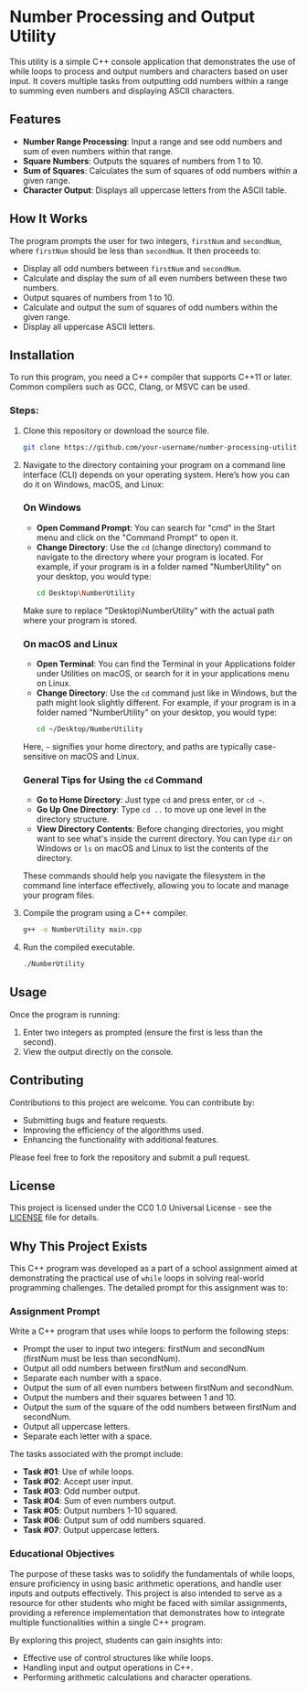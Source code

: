 # Number Processing and Output Utility

This utility is a simple C++ console application that demonstrates the use of while loops to process and output numbers and characters based on user input. It covers multiple tasks from outputting odd numbers within a range to summing even numbers and displaying ASCII characters.

## Features
- **Number Range Processing**: Input a range and see odd numbers and sum of even numbers within that range.
- **Square Numbers**: Outputs the squares of numbers from 1 to 10.
- **Sum of Squares**: Calculates the sum of squares of odd numbers within a given range.
- **Character Output**: Displays all uppercase letters from the ASCII table.

## How It Works
The program prompts the user for two integers, `firstNum` and `secondNum`, where `firstNum` should be less than `secondNum`. It then proceeds to:
- Display all odd numbers between `firstNum` and `secondNum`.
- Calculate and display the sum of all even numbers between these two numbers.
- Output squares of numbers from 1 to 10.
- Calculate and output the sum of squares of odd numbers within the given range.
- Display all uppercase ASCII letters.

## Installation
To run this program, you need a C++ compiler that supports C++11 or later. Common compilers such as GCC, Clang, or MSVC can be used.

### Steps:
1. Clone this repository or download the source file.
   ```bash
   git clone https://github.com/your-username/number-processing-utility.git
   ```
2. Navigate to the directory containing your program on a command line interface (CLI) depends on your operating system. Here’s how you can do it on Windows, macOS, and Linux:
   ### On Windows
   - **Open Command Prompt**: You can search for "cmd" in the Start menu and click on the "Command Prompt" to open it.
   - **Change Directory**: Use the `cd` (change directory) command to navigate to the directory where your program is located. For example, if your program is in a folder named "NumberUtility" on your desktop, you would type:
      ```bash
      cd Desktop\NumberUtility
      ```
   Make sure to replace "Desktop\NumberUtility" with the actual path where your program is stored.

   ### On macOS and Linux
   - **Open Terminal**: You can find the Terminal in your Applications folder under Utilities on macOS, or search for it in your applications menu on Linux.
   - **Change Directory**: Use the `cd` command just like in Windows, but the path might look slightly different. For example, if your program is in a folder named "NumberUtility" on your desktop, you would type:
      ```bash
      cd ~/Desktop/NumberUtility
      ```
   Here, `~` signifies your home directory, and paths are typically case-sensitive on macOS and Linux.

   ### General Tips for Using the `cd` Command
   - **Go to Home Directory**: Just type `cd` and press enter, or `cd ~`.
   - **Go Up One Directory**: Type `cd ..` to move up one level in the directory structure.
   - **View Directory Contents**: Before changing directories, you might want to see what's inside the current directory. You can type `dir` on Windows or `ls` on macOS and Linux to list the contents of the directory.
   
   These commands should help you navigate the filesystem in the command line interface effectively, allowing you to locate and manage your program files.
   
3. Compile the program using a C++ compiler.
   ```bash
   g++ -o NumberUtility main.cpp
   ```
4. Run the compiled executable.
   ```bash
   ./NumberUtility
   ```

## Usage
Once the program is running:
1. Enter two integers as prompted (ensure the first is less than the second).
2. View the output directly on the console.

## Contributing
Contributions to this project are welcome. You can contribute by:
- Submitting bugs and feature requests.
- Improving the efficiency of the algorithms used.
- Enhancing the functionality with additional features.

Please feel free to fork the repository and submit a pull request.

## License
This project is licensed under the CC0 1.0 Universal License - see the [LICENSE](LICENSE) file for details.

## Why This Project Exists
This C++ program was developed as a part of a school assignment aimed at demonstrating the practical use of `while` loops in solving real-world programming challenges. The detailed prompt for this assignment was to:

### Assignment Prompt
Write a C++ program that uses while loops to perform the following steps:
- Prompt the user to input two integers: firstNum and secondNum (firstNum must be less than secondNum).
- Output all odd numbers between firstNum and secondNum.
- Separate each number with a space.
- Output the sum of all even numbers between firstNum and secondNum.
- Output the numbers and their squares between 1 and 10.
- Output the sum of the square of the odd numbers between firstNum and secondNum.
- Output all uppercase letters.
- Separate each letter with a space.

The tasks associated with the prompt include:
- **Task #01**: Use of while loops.
- **Task #02**: Accept user input.
- **Task #03**: Odd number output.
- **Task #04**: Sum of even numbers output.
- **Task #05**: Output numbers 1-10 squared.
- **Task #06**: Output sum of odd numbers squared.
- **Task #07**: Output uppercase letters.

### Educational Objectives
The purpose of these tasks was to solidify the fundamentals of while loops, ensure proficiency in using basic arithmetic operations, and handle user inputs and outputs effectively. This project is also intended to serve as a resource for other students who might be faced with similar assignments, providing a reference implementation that demonstrates how to integrate multiple functionalities within a single C++ program.

By exploring this project, students can gain insights into:
- Effective use of control structures like while loops.
- Handling input and output operations in C++.
- Performing arithmetic calculations and character operations.
